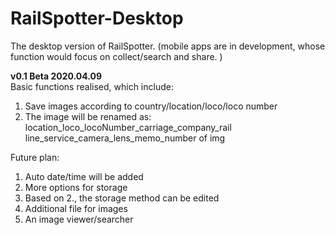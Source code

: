 # RailSpotter-Desktop
The desktop version of RailSpotter. (mobile apps are in development, whose function would focus on collect/search and share. )  
  
**v0.1 Beta 2020.04.09**   
Basic functions realised, which include:  
1. Save images according to country/location/loco/loco number  
2. The image will be renamed as: location_loco_locoNumber_carriage_company_rail line_service_camera_lens_memo_number of img  
  
Future plan:   
1. Auto date/time will be added  
2. More options for storage  
3. Based on 2., the storage method can be edited  
4. Additional file for images  
5. An image viewer/searcher  

